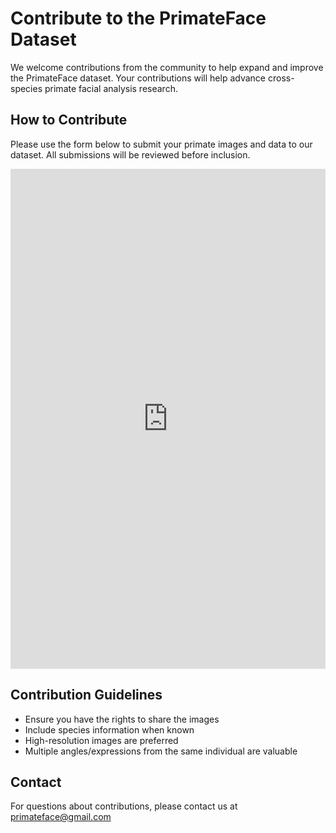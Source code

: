 # Contribute to the PrimateFace Dataset

We welcome contributions from the community to help expand and improve the PrimateFace dataset. Your contributions will help advance cross-species primate facial analysis research.

## How to Contribute

Please use the form below to submit your primate images and data to our dataset. All submissions will be reviewed before inclusion.

<iframe src="https://docs.google.com/forms/d/e/1FAIpQLSdCDPwmf0k6FI_m3jdC29_HPdjgOXertIovwNXLyKd86TF7yA/viewform?embedded=true" width="100%" height="800" frameborder="0" marginheight="0" marginwidth="0">Loading&</iframe>

## Contribution Guidelines

- Ensure you have the rights to share the images
- Include species information when known
- High-resolution images are preferred
- Multiple angles/expressions from the same individual are valuable

## Contact

For questions about contributions, please contact us at [primateface@gmail.com](mailto:primateface@gmail.com)